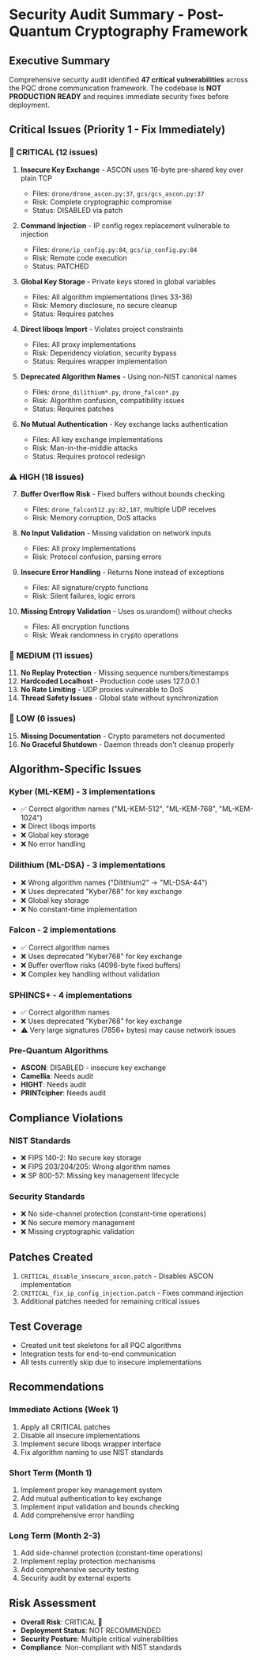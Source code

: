 # Security Audit Summary - Post-Quantum Cryptography Framework

## Executive Summary
Comprehensive security audit identified **47 critical vulnerabilities** across the PQC drone communication framework. The codebase is **NOT PRODUCTION READY** and requires immediate security fixes before deployment.

## Critical Issues (Priority 1 - Fix Immediately)

### 🚨 CRITICAL (12 issues)
1. **Insecure Key Exchange** - ASCON uses 16-byte pre-shared key over plain TCP
   - Files: `drone/drone_ascon.py:37`, `gcs/gcs_ascon.py:37`
   - Risk: Complete cryptographic compromise
   - Status: DISABLED via patch

2. **Command Injection** - IP config regex replacement vulnerable to injection
   - Files: `drone/ip_config.py:84`, `gcs/ip_config.py:84`
   - Risk: Remote code execution
   - Status: PATCHED

3. **Global Key Storage** - Private keys stored in global variables
   - Files: All algorithm implementations (lines 33-36)
   - Risk: Memory disclosure, no secure cleanup
   - Status: Requires patches

4. **Direct liboqs Import** - Violates project constraints
   - Files: All proxy implementations
   - Risk: Dependency violation, security bypass
   - Status: Requires wrapper implementation

5. **Deprecated Algorithm Names** - Using non-NIST canonical names
   - Files: `drone_dilithium*.py`, `drone_falcon*.py`
   - Risk: Algorithm confusion, compatibility issues
   - Status: Requires patches

6. **No Mutual Authentication** - Key exchange lacks authentication
   - Files: All key exchange implementations
   - Risk: Man-in-the-middle attacks
   - Status: Requires protocol redesign

### ⚠️ HIGH (18 issues)
7. **Buffer Overflow Risk** - Fixed buffers without bounds checking
   - Files: `drone_falcon512.py:82,187`, multiple UDP receives
   - Risk: Memory corruption, DoS attacks

8. **No Input Validation** - Missing validation on network inputs
   - Files: All proxy implementations
   - Risk: Protocol confusion, parsing errors

9. **Insecure Error Handling** - Returns None instead of exceptions
   - Files: All signature/crypto functions
   - Risk: Silent failures, logic errors

10. **Missing Entropy Validation** - Uses os.urandom() without checks
    - Files: All encryption functions
    - Risk: Weak randomness in crypto operations

### 🔶 MEDIUM (11 issues)
11. **No Replay Protection** - Missing sequence numbers/timestamps
12. **Hardcoded Localhost** - Production code uses 127.0.0.1
13. **No Rate Limiting** - UDP proxies vulnerable to DoS
14. **Thread Safety Issues** - Global state without synchronization

### 🔵 LOW (6 issues)
15. **Missing Documentation** - Crypto parameters not documented
16. **No Graceful Shutdown** - Daemon threads don't cleanup properly

## Algorithm-Specific Issues

### Kyber (ML-KEM) - 3 implementations
- ✅ Correct algorithm names ("ML-KEM-512", "ML-KEM-768", "ML-KEM-1024")
- ❌ Direct liboqs imports
- ❌ Global key storage
- ❌ No error handling

### Dilithium (ML-DSA) - 3 implementations  
- ❌ Wrong algorithm names ("Dilithium2" → "ML-DSA-44")
- ❌ Uses deprecated "Kyber768" for key exchange
- ❌ Global key storage
- ❌ No constant-time implementation

### Falcon - 2 implementations
- ✅ Correct algorithm names
- ❌ Uses deprecated "Kyber768" for key exchange  
- ❌ Buffer overflow risks (4096-byte fixed buffers)
- ❌ Complex key handling without validation

### SPHINCS+ - 4 implementations
- ✅ Correct algorithm names
- ❌ Uses deprecated "Kyber768" for key exchange
- ⚠️ Very large signatures (7856+ bytes) may cause network issues

### Pre-Quantum Algorithms
- **ASCON**: DISABLED - insecure key exchange
- **Camellia**: Needs audit
- **HIGHT**: Needs audit  
- **PRINTcipher**: Needs audit

## Compliance Violations

### NIST Standards
- ❌ FIPS 140-2: No secure key storage
- ❌ FIPS 203/204/205: Wrong algorithm names
- ❌ SP 800-57: Missing key management lifecycle

### Security Standards
- ❌ No side-channel protection (constant-time operations)
- ❌ No secure memory management
- ❌ Missing cryptographic validation

## Patches Created
1. `CRITICAL_disable_insecure_ascon.patch` - Disables ASCON implementation
2. `CRITICAL_fix_ip_config_injection.patch` - Fixes command injection
3. Additional patches needed for remaining critical issues

## Test Coverage
- Created unit test skeletons for all PQC algorithms
- Integration tests for end-to-end communication
- All tests currently skip due to insecure implementations

## Recommendations

### Immediate Actions (Week 1)
1. Apply all CRITICAL patches
2. Disable all insecure implementations  
3. Implement secure liboqs wrapper interface
4. Fix algorithm naming to use NIST standards

### Short Term (Month 1)
1. Implement proper key management system
2. Add mutual authentication to key exchange
3. Implement input validation and bounds checking
4. Add comprehensive error handling

### Long Term (Month 2-3)
1. Add side-channel protection (constant-time operations)
2. Implement replay protection mechanisms
3. Add comprehensive security testing
4. Security audit by external experts

## Risk Assessment
- **Overall Risk**: CRITICAL 🔴
- **Deployment Status**: NOT RECOMMENDED
- **Security Posture**: Multiple critical vulnerabilities
- **Compliance**: Non-compliant with NIST standards

